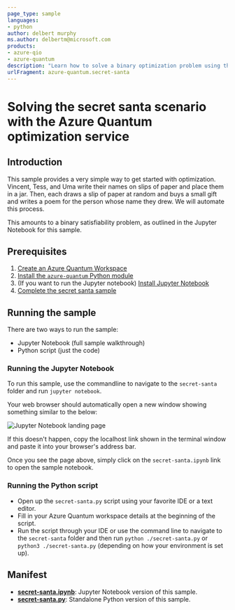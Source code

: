 ```yaml
---
page_type: sample
languages:
- python
author: delbert murphy
ms.author: delbertm@microsoft.com
products:
- azure-qio
- azure-quantum
description: "Learn how to solve a binary optimization problem using the Azure Quantum optimization service"
urlFragment: azure-quantum.secret-santa
---
```


# Solving the secret santa scenario with the Azure Quantum optimization service

## Introduction

This sample provides a very simple way to get started with optimization.  Vincent, Tess, and Uma write their names on slips of paper and place them in a jar.  Then, each draws a slip of paper at random and buys a small gift and writes a poem for the person whose name they drew.  We will automate this process.

This amounts to a binary satisfiability problem, as outlined in the Jupyter Notebook for this sample.

## Prerequisites

1. [Create an Azure Quantum Workspace](https://docs.microsoft.com/azure/quantum/optimization-install-sdk)
2. [Install the `azure-quantum` Python module](https://docs.microsoft.com/azure/quantum/optimization-install-sdk)
3. (If you want to run the Jupyter notebook) [Install Jupyter Notebook](https://jupyter.org/install)
4. [Complete the secret santa sample](https://github.com/microsoft/qio-samples/tree/main/samples/secret-santa)

## Running the sample

There are two ways to run the sample:

- Jupyter Notebook (full sample walkthrough)
- Python script (just the code)

### Running the Jupyter Notebook

To run this sample, use the commandline to navigate to the `secret-santa` folder and run `jupyter notebook`.

Your web browser should automatically open a new window showing something similar to the below:

![Jupyter Notebook landing page](./media/jupyter-homepage.png)

If this doesn't happen, copy the localhost link shown in the terminal window and paste it into your browser's address bar.

Once you see the page above, simply click on the `secret-santa.ipynb` link to open the sample notebook.

### Running the Python script

- Open up the `secret-santa.py` script using your favorite IDE or a text editor.
- Fill in your Azure Quantum workspace details at the beginning of the script.
- Run the script through your IDE or use the command line to navigate to the `secret-santa` folder and then run `python ./secret-santa.py` or `python3 ./secret-santa.py` (depending on how your environment is set up).

## Manifest

- **[secret-santa.ipynb](https://github.com/microsoft/qio-samples/blob/main/samples/secret-santa/secret-santa.ipynb)**: Jupyter Notebook version of this sample.
- **[secret-santa.py](https://github.com/microsoft/qio-samples/blob/main/samples/secret-santa/secret-santa.py)**: Standalone Python version of this sample.

